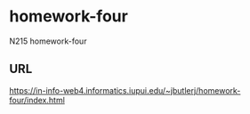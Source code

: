 # homework-four

N215 homework-four

## URL

https://in-info-web4.informatics.iupui.edu/~jbutlerj/homework-four/index.html
